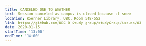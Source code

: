 ```yaml
---
title: CANCELED DUE TO WEATHER
text: Session canceled as campus is closed because of snow
location: Koerner Library, UBC, Room 548-552
link: https://github.com/UBC-R-Study-group/studyGroup/issues/83
date: 2020-01-15
startTime: '13:00'
endTime: '14:00'
---
```

